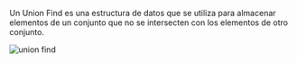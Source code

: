 Un Union Find es una estructura de datos que se utiliza para almacenar elementos de un conjunto que no se intersecten con los elementos de otro conjunto.

![union find](https://user-images.githubusercontent.com/84255151/130513567-5cfa4eed-f263-4b8d-aca6-a25b044c916f.png)
